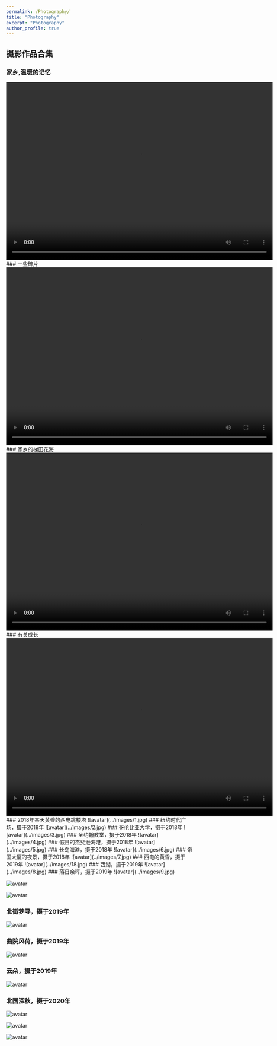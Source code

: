 ```yaml
---
permalink: /Photography/
title: "Photography"
excerpt: "Photography"
author_profile: true
---
```


## 摄影作品合集
### 家乡,温暖的记忆
<video controls="controls" width="720" height="480">
    <source src="../images/1.mp4" type="video/mp4">
</video>
### 一些碎片
<video controls="controls" width="720" height="480">
    <source src="../images/2.mp4" type="video/mp4">
</video>
### 家乡的梯田花海
<video controls="controls" width="720" height="480">
    <source src="../images/3.mp4" type="video/mp4">
</video>
### 有关成长
<video controls="controls" width="720" height="480">
    <source src="../images/4.mp4" type="video/mp4">
</video>
### 2018年某天黄昏的西电跳楼塔
![avatar](../images/1.jpg)
### 纽约时代广场，摄于2018年
![avatar](../images/2.jpg)
### 哥伦比亚大学，摄于2018年
![avatar](../images/3.jpg)
### 圣约翰教堂，摄于2018年
![avatar](../images/4.jpg)
### 假日的杰斐逊海港，摄于2018年
![avatar](../images/5.jpg)
### 长岛海滩，摄于2018年
![avatar](../images/6.jpg)
### 帝国大厦的夜景，摄于2018年
![avatar](../images/7.jpg)
### 西电的黄昏，摄于2019年
![avatar](../images/18.jpg)
### 西湖，摄于2019年
![avatar](../images/8.jpg)
### 落日余晖，摄于2019年
![avatar](../images/9.jpg)

![avatar](../images/10.jpg)

![avatar](../images/13.jpg)
### 北街梦寻，摄于2019年
![avatar](../images/11.jpg)
### 曲院风荷，摄于2019年
![avatar](../images/12.jpg)
### 云朵，摄于2019年
![avatar](../images/14.jpg)
### 北国深秋，摄于2020年
![avatar](../images/15.jpg)

![avatar](../images/16.jpg)

![avatar](../images/17.jpg)
